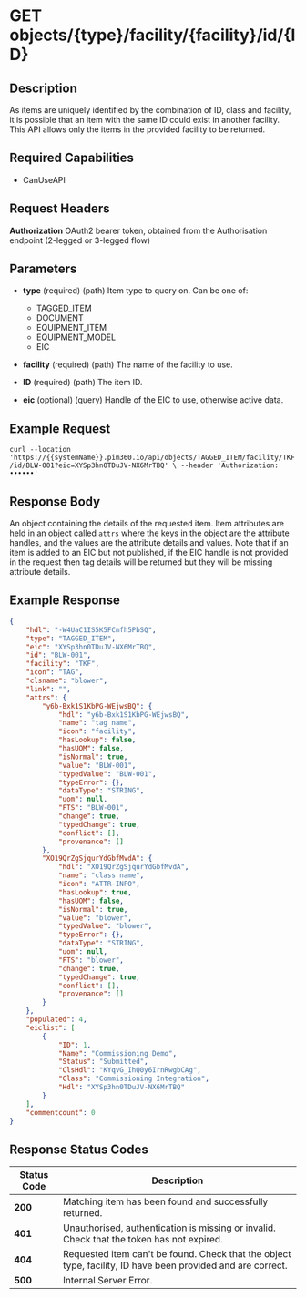 # GET objects/{type}/facility/{facility}/id/{ID}

## Description
As items are uniquely identified by the combination of ID, class and facility, it is possible that an item with the same ID could exist in another facility. This API allows only the items in the provided facility to be returned.

## Required Capabilities
* CanUseAPI

## Request Headers

**Authorization** OAuth2 bearer token, obtained from the Authorisation endpoint (2-legged or 3-legged flow)

## Parameters
* **type** (required) (path) Item type to query on. Can be one of:  
    * TAGGED_ITEM
    * DOCUMENT
    * EQUIPMENT_ITEM
    * EQUIPMENT_MODEL
    * EIC

* **facility** (required) (path) The name of the facility to use.

* **ID** (required) (path) The item ID.

* **eic** (optional) (query) Handle of the EIC to use, otherwise active data.


## Example Request
`
curl --location 'https://{{systemName}}.pim360.io/api/objects/TAGGED_ITEM/facility/TKF/id/BLW-001?eic=XYSp3hn0TDuJV-NX6MrTBQ' \
--header 'Authorization: ••••••'
`

## Response Body
An object containing the details of the requested item. Item attributes are held in an object called `attrs` where the keys in the object are the attribute handles, and the values are the attribute details and values. Note that if an item is added to an EIC but not published, if the EIC handle is not provided in the request then tag details will be returned but they will be missing attribute details.

## Example Response
```JSON
{
    "hdl": "-W4UaC1IS5K5FCmfh5PbSQ",
    "type": "TAGGED_ITEM",
    "eic": "XYSp3hn0TDuJV-NX6MrTBQ",
    "id": "BLW-001",
    "facility": "TKF",
    "icon": "TAG",
    "clsname": "blower",
    "link": "",
    "attrs": {
        "y6b-Bxk1S1KbPG-WEjwsBQ": {
            "hdl": "y6b-Bxk1S1KbPG-WEjwsBQ",
            "name": "tag name",
            "icon": "facility",
            "hasLookup": false,
            "hasUOM": false,
            "isNormal": true,
            "value": "BLW-001",
            "typedValue": "BLW-001",
            "typeError": {},
            "dataType": "STRING",
            "uom": null,
            "FTS": "BLW-001",
            "change": true,
            "typedChange": true,
            "conflict": [],
            "provenance": []
        },
        "XO19QrZgSjqurYdGbfMvdA": {
            "hdl": "XO19QrZgSjqurYdGbfMvdA",
            "name": "class name",
            "icon": "ATTR-INFO",
            "hasLookup": true,
            "hasUOM": false,
            "isNormal": true,
            "value": "blower",
            "typedValue": "blower",
            "typeError": {},
            "dataType": "STRING",
            "uom": null,
            "FTS": "blower",
            "change": true,
            "typedChange": true,
            "conflict": [],
            "provenance": []
        }
    },
    "populated": 4,
    "eiclist": [
        {
            "ID": 1,
            "Name": "Commissioning Demo",
            "Status": "Submitted",
            "ClsHdl": "KYqvG_IhQ0y6IrnRwgbCAg",
            "Class": "Commissioning Integration",
            "Hdl": "XYSp3hn0TDuJV-NX6MrTBQ"
        }
    ],
    "commentcount": 0
}
```

## Response Status Codes
| Status Code | Description |
| -------- | ------- |
|**200** |Matching item has been found and successfully returned.|
|**401** |Unauthorised, authentication is missing or invalid. Check that the token has not expired.|
|**404** |Requested item can't be found. Check that the object type, facility, ID have been provided and are correct.|
|**500** |Internal Server Error.|



